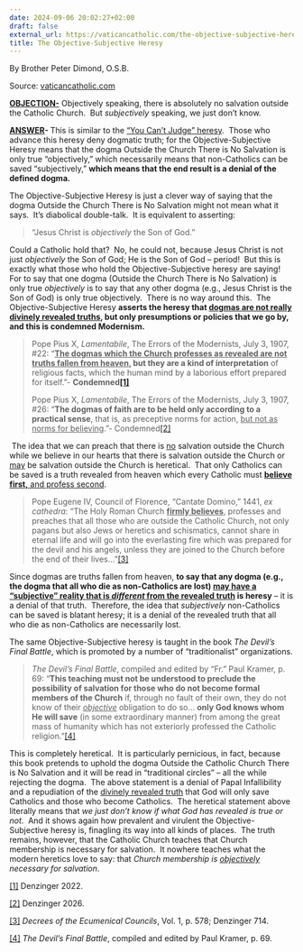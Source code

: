 ```yaml
---
date: 2024-09-06 20:02:27+02:00
draft: false
external_url: https://vaticancatholic.com/the-objective-subjective-heresy/
title: The Objective-Subjective Heresy
---
```




By Brother Peter Dimond, O.S.B.

Source: [vaticancatholic.com](https://vaticancatholic.com/the-objective-subjective-heresy/)

<p><strong><u>OBJECTION-</u></strong> Objectively speaking, there is absolutely no salvation outside the Catholic Church.  But <em>subjectively</em> speaking, we just don’t know.</p>

<p><strong><u>ANSWER</u></strong><strong>- </strong>This is similar to the <a href="https://vaticancatholic.com/you-cant-judge-heresy/">“You Can’t Judge” heresy</a>.  Those who advance this heresy deny dogmatic truth; for the Objective-Subjective Heresy means that the dogma Outside the Church There is No Salvation is only true “objectively,” which necessarily means that non-Catholics can be saved “subjectively,” <strong>which means that the end result is a denial of the defined dogma.</strong> </p>

<p>The Objective-Subjective Heresy is just a clever way of saying that the dogma Outside the Church There is No Salvation might not mean what it says.  It’s diabolical double-talk.  It is equivalent to asserting:</p>

<blockquote>
<p>“Jesus Christ is <em>objectively </em>the Son of God.” </p>
</blockquote>

<p>Could a Catholic hold that?  No, he could not, because Jesus Christ is not just <em>objectively </em>the Son of God; He is the Son of God – period!  But this is exactly what those who hold the Objective-Subjective heresy are saying!  For to say that one dogma (Outside the Church There is No Salvation) is only true <em>objectively</em> is to say that any other dogma (e.g., Jesus Christ is the Son of God) is only true objectively.  There is no way around this.  The Objective-Subjective Heresy <strong>asserts the heresy that <u>dogmas are not really divinely revealed truths</u>, but only presumptions or policies that we go by, and this is condemned Modernism.</strong></p>


<blockquote>

<p>Pope Pius X, <em>Lamentabile</em>, The Errors of the Modernists, July 3, 1907, #22: “<strong><u>The dogmas which the Church professes as revealed are not truths fallen from heaven</u>, but they are a kind of interpretation</strong> of religious facts, which the human mind by a laborious effort prepared for itself.”- <strong>Condemned<a href="#_edn1" name="_ednref1">[1]</a> </strong> </p>

<p>Pope Pius X, <em>Lamentabile</em>, The Errors of the Modernists, July 3, 1907, #26: “<strong>The dogmas of faith are to be held only according to a practical sense</strong>, that is, as preceptive norms for action, <u>but not as norms for believing</u>.”- Condemned<a href="#_edn2" name="_ednref2">[2]</a></p>
</blockquote>

<p><em> </em>The idea that we can preach that there is <u>no</u> salvation outside the Church while we believe in our hearts that there is salvation outside the Church or <u>may</u> be salvation outside the Church is heretical.  That only Catholics can be saved is a truth revealed from heaven which every Catholic must <strong><u>believe first,</u></strong><u> and profess second</u>.</p>
<blockquote>
<p>Pope Eugene IV, Council of Florence, “Cantate Domino,” 1441, <em>ex cathedra</em>: “The Holy Roman Church <strong><u>firmly believes</u></strong>, professes and preaches that all those who are outside the Catholic Church, not only pagans but also Jews or heretics and schismatics, cannot share in eternal life and will go into the everlasting fire which was prepared for the devil and his angels, unless they are joined to the Church before the end of their lives...”<a href="#_edn3" name="_ednref3">[3]</a></p>
</blockquote>
<p>Since dogmas are truths fallen from heaven, <strong>to say that any dogma (e.g., the dogma that all who die as non-Catholics are lost) <u>may have a “subjective” reality that is <em>different</em> from the revealed truth</u> is heresy</strong> – it is a denial of that truth.  Therefore, the idea that <em>subjectively</em> non-Catholics can be saved is blatant heresy; it is a denial of the revealed truth that all who die as non-Catholics are necessarily lost. </p>
<p>The same Objective-Subjective heresy is taught in the book <em>The Devil’s Final Battle</em>, which is promoted by a number of “traditionalist” organizations.</p>
<blockquote>
<p><em>The Devil’s Final Battle</em>, compiled and edited by “Fr.” Paul Kramer, p. 69: “<strong>This teaching must not be understood to preclude the possibility of salvation for those who do not become formal members of the Church</strong> if, through no fault of their own, they do not know of their <em><u>objective</u></em> obligation to do so… <strong>only God knows whom He will save</strong> (in some extraordinary manner) from among the great mass of humanity which has not exteriorly professed the Catholic religion.”<a href="#_edn4" name="_ednref4">[4]</a></p>
</blockquote>
<p>This is completely heretical.  It is particularly pernicious, in fact, because this book pretends to uphold the dogma Outside the Catholic Church There is No Salvation and it will be read in “traditional circles” – all the while rejecting the dogma.  The above statement is a denial of Papal Infallibility and a repudiation of the <u>divinely revealed truth</u> that God will only save Catholics and those who become Catholics.  The heretical statement above literally means that <em>we just don’t know if what God has revealed is true or not</em>.  And it shows again how prevalent and virulent the Objective-Subjective heresy is, finagling its way into all kinds of places.  The truth remains, however, that the Catholic Church teaches that Church membership is necessary for salvation.  It nowhere teaches what the modern heretics love to say: that <em>Church membership is <u>objectively</u> necessary for salvation</em>.</p>

<div class="footnotes">
<div>
<p><a href="#_ednref1" name="_edn1">[1]</a> Denzinger 2022.</p>
</div>
<div>
<p><a href="#_ednref2" name="_edn2">[2]</a> Denzinger 2026.</p>
</div>
<div>
<p><a href="#_ednref3" name="_edn3">[3]</a> <em>Decrees of the Ecumenical Councils</em>, Vol. 1, p. 578; Denzinger 714.</p>
</div>
<div>
<p><a href="#_ednref4" name="_edn4">[4]</a> <em>The Devil’s Final Battle</em>, compiled and edited by Paul Kramer, p. 69.</p>
</div>
</div>
</div>
